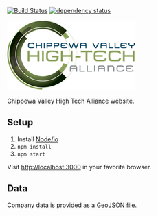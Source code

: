 [![Build Status](https://jenkins.adc4gis.com/buildStatus/icon?job=cvhta-web)](https://jenkins.adc4gis.com/job/cvhta-web/) [![dependency status](https://img.shields.io/david/applieddataconsultants/cvhta-web.svg?style=flat)](https://david-dm.org/wavded/io-barcode)

![Logo](clientapp/images/logo.png)

Chippewa Valley High Tech Alliance website.

## Setup

1. Install [Node/io](https://iojs.org)
2. `npm install`
3. `npm start`

Visit [http://localhost:3000](http://localhost:3000) in your favorite browser.

## Data

Company data is provided as a [GeoJSON file](clientapp/members.json).
